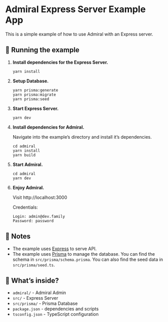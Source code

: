 # Admiral Express Server Example App

This is a simple example of how to use Admiral with an Express server.

## 🚀 Running the example

1. **Install dependencies for the Express Server.**
    ```shell
    yarn install
    ```
2. **Setup Database.**
    ```shell
    yarn prisma:generate
    yarn prisma:migrate
    yarn prisma:seed
    ```
3. **Start Express Server.**

    ```shell
    yarn dev
    ```

4. **Install dependencies for Admiral.**

    Navigate into the example’s directory and install it’s dependencies.

    ```shell
    cd admiral
    yarn install
    yarn build
    ```

5. **Start Admiral.**
    ```shell
    cd admiral
    yarn dev
    ```
6. **Enjoy Admiral.**

    Visit http://localhost:3000

    Credentials:

    ```
    Login: admin@dev.family
    Password: password
    ```

## 📝 Notes

-   The example uses [Express](https://expressjs.com/) to serve API.
-   The example uses [Prisma](https://www.prisma.io/) to manage the database. You can find the schema in `src/prisma/schema.prisma`. You can also find the seed data in `src/prisma/seed.ts`.

## 🧐 What’s inside?

-   `admiral/` - Admiral Admin
-   `src/` - Express Server
-   `src/prisma/` - Prisma Database
-   `package.json` - dependencies and scripts
-   `tsconfig.json` - TypeScript configuration
